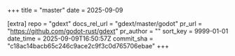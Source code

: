 +++
title = "master"
date = 2025-09-09

[extra]
repo = "gdext"
docs_rel_url = "gdext/master/godot"
pr_url = "https://github.com/godot-rust/gdext"
pr_author = ""
sort_key = 9999-01-01
date_time = 2025-09-09T16:50:57Z
commit_sha = "c18ac14bacb65c246c9ace2c9f3c0d765706ebae"
+++


